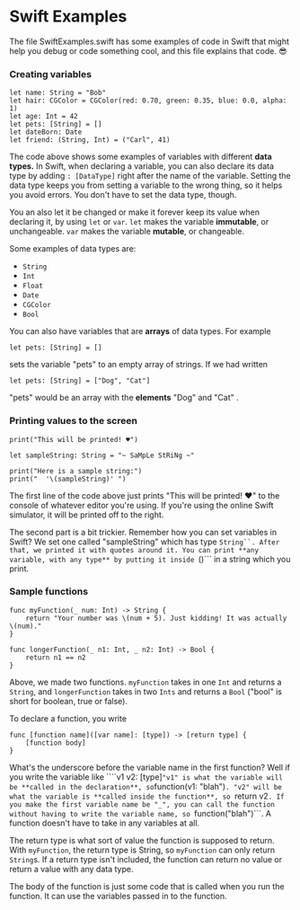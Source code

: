 # Swift Examples

The file SwiftExamples.swift has some examples of code in Swift that might help you debug or code something cool, and this file explains that code. 😎

### Creating variables

```
let name: String = "Bob"
let hair: CGColor = CGColor(red: 0.70, green: 0.35, blue: 0.0, alpha: 1)
let age: Int = 42
let pets: [String] = []
let dateBorn: Date
let friend: (String, Int) = ("Carl", 41)
```

The code above shows some examples of variables with different **data types.** In Swift, when declaring a variable, you can also declare its data type by adding ```: [DataType]``` right after the name of the variable. Setting the data type keeps you from setting a variable to the wrong thing, so it helps you avoid errors. You don't have to set the data type, though.

You an also let it be changed or make it forever keep its value when declaring it, by using ``` let ``` or ``` var ```. ``` let ``` makes the variable **immutable**, or unchangeable. ``` var ``` makes the variable **mutable**, or changeable.

Some examples of data types are:
  - ``` String ```
  - ``` Int ```
  - ``` Float ```
  - ``` Date ```
  - ``` CGColor ```
  - ``` Bool ```

You can also have variables that are **arrays** of data types. For example

```
let pets: [String] = []
```

sets the variable "pets" to an empty array of strings. If we had written 

```
let pets: [String] = ["Dog", "Cat"]
```

"pets" would be an array with the **elements** "Dog" and "Cat" .

### Printing values to the screen

```
print("This will be printed! ♥")

let sampleString: String = "~ SaMpLe StRiNg ~"

print("Here is a sample string:")
print("  '\(sampleString)' ")
```

The first line of the code above just prints "This will be printed! ♥" to the console of whatever editor you're using. If you're using the online Swift simulator, it will be printed off to the right.

The second part is a bit trickier. Remember how you can set variables in Swift? We set one called "sampleString" which has type ```String``. After that, we printed it with quotes around it. You can print **any variable, with any type** by putting it inside ```\()``` in a string which you print.

### Sample functions

```
func myFunction(_ num: Int) -> String {
    return "Your number was \(num + 5). Just kidding! It was actually \(num)."
}

func longerFunction(_ n1: Int, _ n2: Int) -> Bool {
    return n1 == n2
}
```

Above, we made two functions. `myFunction` takes in one ```Int``` and returns a ```String```, and ```longerFunction``` takes in two ```Ints``` and returns a ```Bool``` ("bool" is short for boolean, true or false). 

To declare a function, you write 

```
func [function name]([var name]: [type]) -> [return type] {
    [function body]
}
```

What's the underscore before the variable name in the first function? Well if you write the variable like ````v1 v2: [type]``` "v1" is what the variable will be **called in the declaration**, so ```function(v1: "blah")```. "v2" will be what the variable is **called inside the function**, so ```return v2```. If you make the first variable name be "_", you can call the function without having to write the variable name, so ```function("blah")```. A function doesn't have to take in any variables at all.

The return type is what sort of value the function is supposed to return. With ```myFunction```, the return type is String, so ```myFunction``` can only return ```String```s. If a return type isn't included, the function can return no value or return a value with any data type. 

The body of the function is just some code that is called when you run the function. It can use the variables passed in to the function. 




